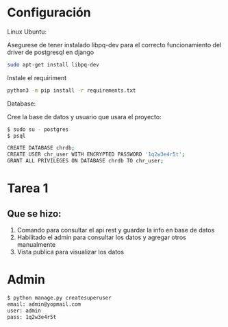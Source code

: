 Configuración
=============

Linux Ubuntu:

Asegurese de tener instalado libpq-dev para el correcto funcionamiento del driver de postgresql en django

```sh
sudo apt-get install libpq-dev
```

Instale el requiriment
```sh
python3 -m pip install -r requirements.txt
```

Database:

Cree la base de datos y usuario que usara el proyecto:

```sh
$ sudo su - postgres
$ psql

CREATE DATABASE chrdb;
CREATE USER chr_user WITH ENCRYPTED PASSWORD '1q2w3e4r5t';
GRANT ALL PRIVILEGES ON DATABASE chrdb TO chr_user;
```

Tarea 1
=======

Que se hizo:
------------

1. Comando para consultar el api rest y guardar la info en base de datos
2. Habilitado el admin para consultar los datos y agregar otros manualmente
3. Vista publica para visualizar los datos


Admin
=====

```sh
$ python manage.py createsuperuser
email: admin@yopmail.com
user: admin
pass: 1q2w3e4r5t
```